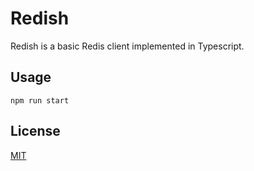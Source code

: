 # Redish

Redish is a basic Redis client implemented in Typescript.

## Usage

```npm run start```

## License

[MIT](https://choosealicense.com/licenses/mit/)